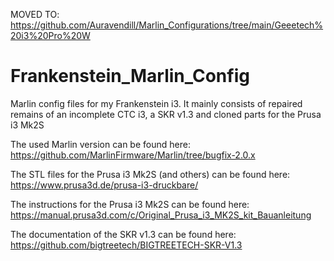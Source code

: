 MOVED TO: https://github.com/Auravendill/Marlin_Configurations/tree/main/Geeetech%20i3%20Pro%20W


# Frankenstein_Marlin_Config

Marlin config files for my Frankenstein i3. It mainly consists of repaired remains of an incomplete CTC i3, a SKR v1.3 and cloned parts for the Prusa i3 Mk2S

The used Marlin version can be found here: <https://github.com/MarlinFirmware/Marlin/tree/bugfix-2.0.x>

The STL files for the Prusa i3 Mk2S (and others) can be found here: <https://www.prusa3d.de/prusa-i3-druckbare/>

The instructions for the Prusa i3 Mk2S can be found here: <https://manual.prusa3d.com/c/Original_Prusa_i3_MK2S_kit_Bauanleitung>

The documentation of the SKR v1.3 can be found here: <https://github.com/bigtreetech/BIGTREETECH-SKR-V1.3>
